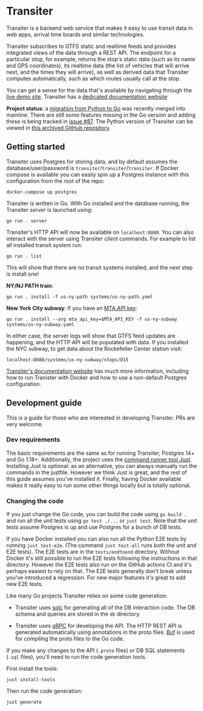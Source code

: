 # Transiter

Transiter is a backend web service that makes it easy to use transit data in web apps, 
    arrival time boards and similar technologies.

Transiter subscribes to GTFS static and realtime feeds
    and provides integrated views of the data through a REST API.
The endpoint for a particular stop, for example, returns the stop's static data 
    (such as its name and GPS coordinates), 
    its realtime data 
    (the list of vehicles that will arrive next, and the times they will arrive), 
    as well as derived data that Transiter computes automatically,
    such as which routes usually call at the stop.

You can get a sense for the data that's available by navigating
    through the [live demo site](https://demo.transiter.dev).
Transiter has a [dedicated documentation website](https://docs.transiter.dev)


**Project status**: a
    [migration from Python to Go](https://jpfennell.com/posts/transiter-python-go)
    was recently merged into mainline.
There are still some features missing in the Go version
    and adding these is being tracked in 
    [issue #87](https://github.com/jamespfennell/transiter/issues/87).
The Python version of Transiter can be viewed in 
    [this archived GitHub repository](https://github.com/jamespfennell/transiter-python).

## Getting started

Transiter uses Postgres for storing data,
    and by default assumes the database/user/password is `transiter`/`transiter`/`transiter`.
If Docker compose is available you can easily spin up a Postgres instance with this configuration from the root of the repo:

```
docker-compose up postgres
```

Transiter is written in Go.
With Go installed and the database running, the Transiter _server_ is launched using:

```
go run . server
```

Transiter's HTTP API will now be available on `localhost:8080`.
You can also interact with the server using Transiter _client_ commands.
For example to list all installed transit system run:

```
go run . list
```

This will show that there are no transit systems installed, 
    and the next step is install one!

**NY/NJ PATH train**:

```
go run . install -f us-ny-path systems/us-ny-path.yaml
```

**New York City subway**: If you have an [MTA API key](https://api.mta.info/#/landing):

```
go run . install --arg mta_api_key=$MTA_API_KEY -f us-ny-subway systems/us-ny-subway.yaml
```

In either case, the server logs will show that GTFS feed updates are happening,
    and the HTTP API will be populated with data.
If you installed the NYC subway, to get data about the Rockefeller Center station visit:

```
localhost:8080/systems/us-ny-subway/stops/D15
```

[Transiter's documentation website](https://docs.transiter.dev) has much more information,
    including how to run Tranister with Docker and how to use a non-default Postgres configuration.


## Development guide

This is a guide for those who are interested in developing Transiter.
PRs are very welcome.

### Dev requirements

The basic requirements are the same as for running Transiter,
    Postgres 14+ and Go 1.18+.
Additionally, the project uses the [command runner tool Just](https://just.systems).
Installing Just is optional: as an alternative,
    you can always manually run the commands in the justfile.
However we think Just is great, and the rest of this guide assumes you've installed it.
Finally, having Docker available makes it really easy to run some other things locally
    but is totally optional.

### Changing the code

If you just change the Go code, you can build the code using `go build .`
    and run all the unit tests using `go test ./...` or `just test`.
Note that the unit tests assume Postgres is up and use Postgres for a bunch of DB tests.

If you have Docker installed you can also run all the Python E2E tests by running `just test-e2e`.
(The command `just test-all` runs both the unit and E2E tests).
The E2E tests are in the `tests/endtoend` directory.
Without Docker it's still possible to run the E2E tests following the instructions in that directory.
However the E2E tests also run on the GitHub actions CI and it's perhaps easiest to rely on that.
The E2E tests generally don't break unless you've introduced a regression.
For new major features it's great to add new E2E tests.

Like many Go projects Transiter relies on some code generation:

- Transiter uses [sqlc](https://github.com/kyleconroy/sqlc)
    for generating all of the DB interaction code.
    The DB schema and queries are stored in the `db` directory.

- Transiter uses [gRPC](https://grpc.io/) for developing the API.
    The HTTP REST API is generated automatically using annotations in the proto files.
    [Buf](https://github.com/bufbuild/buf) is used for compiling the proto files to the Go code.

If you make any changes to the API (`.proto` files) or DB SQL statements (`.sql` files),
    you'll need to run the code generation tools.

First install the tools:
```
just install-tools
```

Then run the code generation:

```
just generate
```
